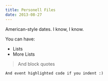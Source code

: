```yaml
---
title: Personell Files
date: 2013-08-27
---
```

American-style dates. I know, I know.

You can have:
* Lists
* More Lists

> And block quotes

    And event highlighted code if you indent :)
